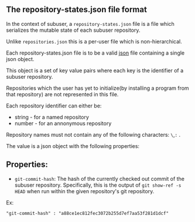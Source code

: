 The repository-states.json file format
--------------------------------

In the context of subuser, a `repository-states.json` file is a file which serializes the mutable state of each subuser repository.

Unlike `repositories.json` this is a per-user file which is non-hierarchical.

Each repository-states.json file is to be a valid [json](http://www.ecma-international.org/publications/files/ECMA-ST/ECMA-404.pdf) file containing a single json object.

This object is a set of key value pairs where each key is the identifier of a subuser repository.

Repositories which the user has yet to initialize(by installing a program from that repository) are not represented in this file.

Each repository identifier can either be:
 * string - for a named repository
 * number - for an annonymous repository

Repository names must not contain any of the following characters: `\`,`:` .

The value is a json object with the following properties:

Properties:
-----------

 * `git-commit-hash`: The hash of the currently checked out commit of the subuser repository.  Specifically, this is the output of `git show-ref -s HEAD` when run within the given repository's git repository.

 Ex:

 ````
 "git-commit-hash" : "a88ce1ec812fec3072b255d7ef7aa53f281d1dcf"
 ````
